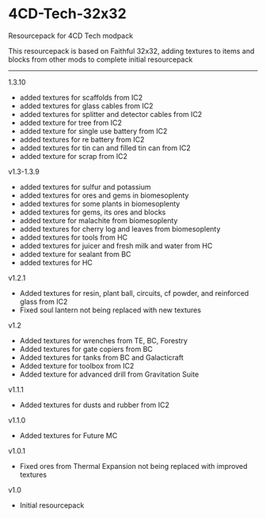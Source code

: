 # 4CD-Tech-32x32
Resourcepack for 4CD Tech modpack

This resourcepack is based on Faithful 32x32, adding textures to items and blocks from other mods to complete initial resourcepack

--------------------------------------------------------------------------------
1.3.10

+ added textures for scaffolds from IC2
+ added textures for glass cables from IC2
+ added textures for splitter and detector cables from IC2
+ added texture for tree from IC2
+ added texture for single use battery from IC2
+ added textures for re battery from IC2
+ added textures for tin can and filled tin can from IC2
+ added texture for scrap from IC2

v1.3-1.3.9

+ added textures for sulfur and potassium
+ added textures for ores and gems in biomesoplenty
+ added textures for some plants in biomesoplenty
+ added textures for gems, its ores and blocks
+ added texture for malachite from biomesoplenty
+ added textures for cherry log and leaves from biomesoplenty
+ added textures for tools from HC
+ added textures for juicer and fresh milk and water from HC
+ added texture for sealant from BC
+ added textures for HC

v1.2.1

+ Added textures for resin, plant ball, circuits, cf powder, and reinforced glass from IC2
+ Fixed soul lantern not being replaced with new textures

v1.2

+ Added textures for wrenches from TE, BC, Forestry
+ Added textures for gate copiers from BC
+ Added textures for tanks from BC and Galacticraft
+ Added texture for toolbox from IC2
+ Added texture for advanced drill from Gravitation Suite

v1.1.1

+ Added textures for dusts and rubber from IC2

v1.1.0

+ Added textures for Future MC

v1.0.1

+ Fixed ores from Thermal Expansion not being replaced with improved textures

v1.0

+ Initial resourcepack
